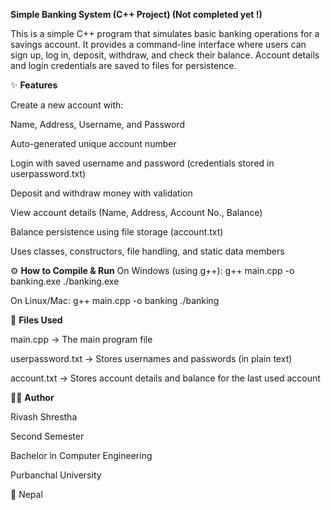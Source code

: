 **Simple Banking System (C++ Project) (Not completed yet !)**

This is a simple C++ program that simulates basic banking operations for a savings account.
It provides a command-line interface where users can sign up, log in, deposit, withdraw, and check their balance.
Account details and login credentials are saved to files for persistence.

✨ **Features**

Create a new account with:

Name, Address, Username, and Password

Auto-generated unique account number

Login with saved username and password (credentials stored in userpassword.txt)

Deposit and withdraw money with validation

View account details (Name, Address, Account No., Balance)

Balance persistence using file storage (account.txt)

Uses classes, constructors, file handling, and static data members

⚙️ **How to Compile & Run**
On Windows (using g++):
g++ main.cpp -o banking.exe
./banking.exe

On Linux/Mac:
g++ main.cpp -o banking
./banking

📂 **Files Used**

main.cpp → The main program file

userpassword.txt → Stores usernames and passwords (in plain text)

account.txt → Stores account details and balance for the last used account

🧑‍💻 **Author**

Rivash Shrestha

Second Semester

Bachelor in Computer Engineering

Purbanchal University

📍 Nepal